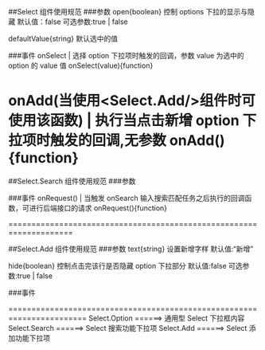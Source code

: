 ##Select 组件使用规范 ###参数
open{boolean} 控制 options 下拉的显示与隐藏
默认值：false
可选参数:true | false

defaultValue{string} 默认选中的值

###事件
onSelect | 选择 option 下拉项时触发的回调，参数 value 为选中的 option 的 value 值
onSelect(value){function}

onAdd(当使用<Select.Add/>组件时可使用该函数) | 执行当点击新增 option 下拉项时触发的回调,无参数
onAdd(){function}
====================================================================
##Select.Search 组件使用规范 ###参数

###事件
onRequest() | 当触发 onSearch 输入搜索匹配任务之后执行的回调函数，可进行后端接口的请求
onRequest(){function}

====================================================================

##Select.Add 组件使用规范 ###参数
text{string} 设置新增字样
默认值:“新增”

hide{boolean} 控制点击完该行是否隐藏 option 下拉部分
默认值:false
可选参数:true | false

###事件

=======================================================================
Select.Option ======> 通用型 Select 下拉框内容
Select.Search ======> Select 搜索功能下拉项
Select.Add ======> Select 添加功能下拉项

